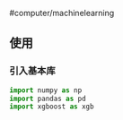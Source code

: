 #computer/machinelearning 

## 使用
### 引入基本库
```python
import numpy as np
import pandas as pd 
import xgboost as xgb
```

### 


